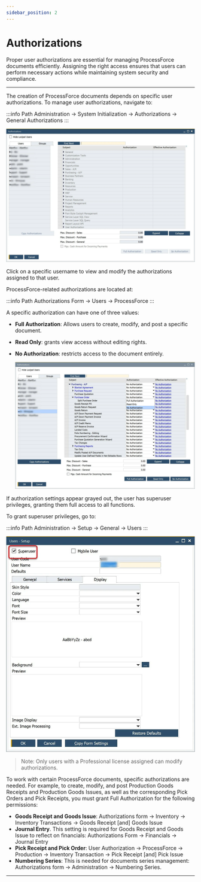 ```yaml
---
sidebar_position: 2
---
```


# Authorizations

Proper user authorizations are essential for managing ProcessForce documents efficiently. Assigning the right access ensures that users can perform necessary actions while maintaining system security and compliance.

---

The creation of ProcessForce documents depends on specific user authorizations. To manage user authorizations, navigate to:

:::info Path
    Administration → System Initialization → Authorizations → General Authorizations
:::

![Path](./media/authorizations/authorizations-main.webp)

Click on a specific username to view and modify the authorizations assigned to that user.

ProcessForce-related authorizations are located at:

:::info Path
Authorizations Form → Users → ProcessForce
:::

A specific authorization can have one of three values:

- **Full Authorization**: Allows users to create, modify, and post a specific document.
- **Read Only**: grants view access without editing rights.
- **No Authorization**: restricts access to the document entirely.

    ![Path](./media/authorizations/authorizations-options.webp)

If authorization settings appear grayed out, the user has superuser privileges, granting them full access to all functions.

To grant superuser privileges, go to:

:::info Path
    Administration → Setup → General → Users
:::

![Superuser](./media/authorizations/super-user.webp)

>Note: Only users with a Professional license assigned can modify authorizations.

To work with certain ProcessForce documents, specific authorizations are needed. For example, to create, modify, and post Production Goods Receipts and Production Goods Issues, as well as the corresponding Pick Orders and Pick Receipts, you must grant Full Authorization for the following permissions:

- **Goods Receipt and Goods Issue**: Authorizations form → Inventory → Inventory Transactions → Goods Receipt [and] Goods Issue
- **Journal Entry**. This setting is required for Goods Receipt and Goods Issue to reflect on financials: Authorizations Form → Financials → Journal Entry
- **Pick Receipt and Pick Order**: User Authorization → ProcessForce → Production → Inventory Transaction → Pick Receipt [and] Pick Issue
- **Numbering Series**: This is needed for documents series management: Authorizations form → Administration → Numbering Series.

---
